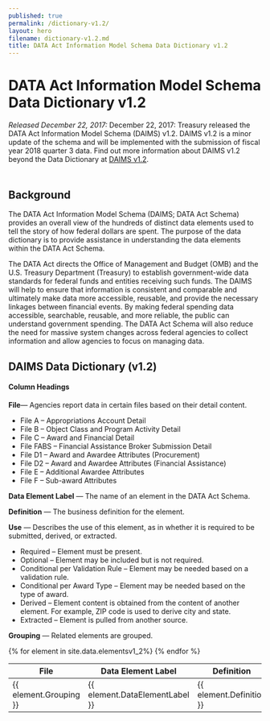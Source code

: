```yaml
---
published: true
permalink: /dictionary-v1.2/
layout: hero
filename: dictionary-v1.2.md
title: DATA Act Information Model Schema Data Dictionary v1.2
---
```

<div class="article-wrap">
<h1> DATA Act Information Model Schema Data Dictionary v1.2 </h1>
<p>

<i>Released December 22, 2017: </i>December 22, 2017: Treasury released the DATA Act Information Model Schema (DAIMS) v1.2. DAIMS v1.2 is a minor update of the schema and will be implemented with the submission of fiscal year 2018 quarter 3 data. Find out more information about DAIMS v1.2 beyond the Data Dictionary at [DAIMS v1.2]({{site.baseurl}}/DAIMS-v1.2/).
</p>
<h2 style="margin-top:50px">Background</h2>
<p>The DATA Act Information Model Schema (DAIMS; DATA Act Schema) provides an overall view of the hundreds of distinct data elements used to tell the story of how federal dollars are spent. The purpose of the data dictionary is to provide assistance in understanding the data elements within the DATA Act Schema.</p>

<p>The DATA Act directs the Office of Management and Budget (OMB) and the U.S. Treasury Department (Treasury) to establish government-wide data standards for federal funds and entities receiving such funds. The DAIMS will help to ensure that information is consistent and comparable and ultimately make data more accessible, reusable, and provide the necessary linkages between financial events. By making federal spending data accessible, searchable, reusable, and more reliable, the public can understand government spending. The DATA Act Schema will also reduce the need for massive system changes across federal agencies to collect information and allow agencies to focus on managing data.</p>

<h2>DAIMS Data Dictionary (v1.2)</h2>
<h4> Column Headings</h4>
<p><strong>File</strong>&mdash; Agencies report data in certain files based on their detail content.
  <ul style="margin-bottom:0;">
    <li>File A – Appropriations Account Detail</li>
    <li>File B – Object Class and Program Activity Detail</li>
    <li>File C – Award and Financial Detail</li>
    <li>File FABS – Financial Assistance Broker Submission Detail</li>
    <li>File D1 – Award and Awardee Attributes (Procurement)</li>
    <li>File D2 – Award and Awardee Attributes (Financial Assistance)</li>
    <li>File E – Additional Awardee Attributes</li>
    <li>File F – Sub-award Attributes</li>
  </ul>
</p>
<p>
  <strong>Data Element Label</strong> &mdash; The name of an element in the DATA Act Schema.
</p>
<p>
  <strong>Definition</strong> &mdash; The business definition for the element.
</p>
<p>
  <strong>Use</strong> &mdash; Describes the use of this element, as in whether it is required to be submitted, derived, or extracted.    
<ul style="margin-bottom:0;">
  <li>Required – Element must be present.</li>
  <li>Optional – Element may be included but is not required.</li>
  <li>Conditional per Validation Rule – Element may be needed based on a validation rule.</li>
  <li>Conditional per Award Type – Element may be needed based on the type of award.</li>
  <li>Derived – Element content is obtained from the content of another element. For example, ZIP code is used to derive city and state.</li>
  <li>Extracted – Element is pulled from another source.</li>
</ul>
</p>
<p>
  <strong>Grouping</strong> &mdash; Related elements are grouped.
</p>
</div>
<p></p>
<table id="dictTable" class="tablesorter table-bordered table-striped mb-40" style="word-wrap:break-word; table-layout:fixed;">
  <thead>
    <tr>
      <th>File</th>
      <th>Data Element Label</th>
      <th style="width:40%;">Definition</th>
      <th>Use</th>
      <th>Grouping</th>
    </tr>
  </thead>
  {% for element in site.data.elementsv1_2%}
  <tr>
    <td>{{ element.Grouping }}</td>
    <td>{{ element.DataElementLabel }}</td>
    <!--<td><a href="#C{{ forloop.index | plus:1 }}">{{ element.DAIMSSemanticLabel }}</a></td>-->
    <td>{{ element.Definition }}</td>
    <td>{{ element.Use }}</td>
    <td>{{element.DataCatagory}}</td>
  </tr>
  {% endfor %}
</table>
